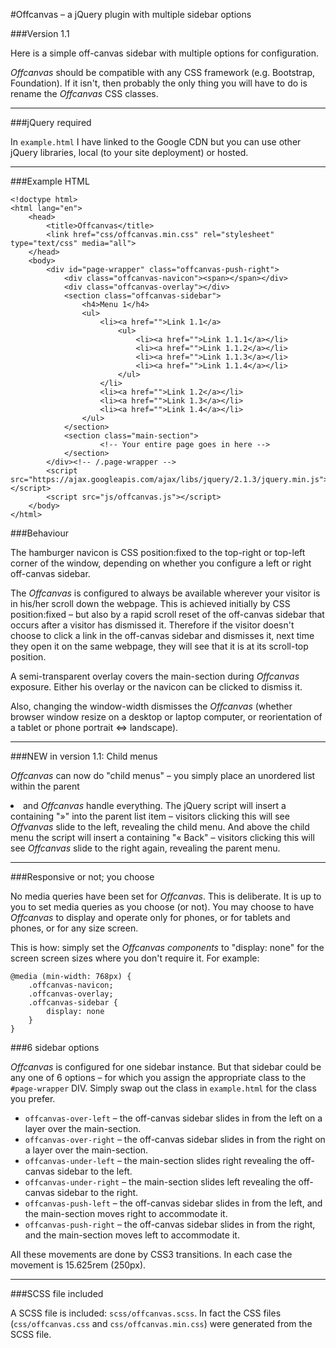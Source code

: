 #Offcanvas – a jQuery plugin with multiple sidebar options

###Version 1.1

Here is a simple off-canvas sidebar with multiple options for configuration.

_Offcanvas_ should be compatible with any CSS framework (e.g. Bootstrap, Foundation). If it isn't, then probably the only thing you will have to do is rename the _Offcanvas_ CSS classes.

---

###jQuery required 

In `example.html` I have linked to the Google CDN but you can use other jQuery libraries, local (to your site deployment) or hosted.

---

###Example HTML

```
<!doctype html>
<html lang="en">
    <head>
        <title>Offcanvas</title>
        <link href="css/offcanvas.min.css" rel="stylesheet" type="text/css" media="all">
    </head>
    <body>
        <div id="page-wrapper" class="offcanvas-push-right">
            <div class="offcanvas-navicon"><span></span></div>
            <div class="offcanvas-overlay"></div>
            <section class="offcanvas-sidebar">
                <h4>Menu 1</h4>
                <ul>
                    <li><a href="">Link 1.1</a>
                        <ul>
                            <li><a href="">Link 1.1.1</a></li>
                            <li><a href="">Link 1.1.2</a></li>
                            <li><a href="">Link 1.1.3</a></li>
                            <li><a href="">Link 1.1.4</a></li>
                        </ul>
                    </li>
                    <li><a href="">Link 1.2</a></li>
                    <li><a href="">Link 1.3</a></li>
                    <li><a href="">Link 1.4</a></li>
                </ul>
            </section>
            <section class="main-section">
                    <!-- Your entire page goes in here -->
            </section>
        </div><!-- /.page-wrapper -->
        <script src="https://ajax.googleapis.com/ajax/libs/jquery/2.1.3/jquery.min.js"></script>
        <script src="js/offcanvas.js"></script>
    </body>
</html>	
```

###Behaviour

The hamburger navicon is CSS position:fixed to the top-right or top-left corner of the window, depending on whether you configure a left or right off-canvas sidebar.

The _Offcanvas_ is configured to always be available wherever your visitor is in his/her scroll down the webpage. This is achieved initially by CSS position:fixed – but also by a rapid scroll reset of the off-canvas sidebar that occurs after a visitor has dismissed it. Therefore if the visitor doesn't choose to click a link in the off-canvas sidebar and dismisses it, next time they open it on the same webpage, they will see that it is at its scroll-top position.

A semi-transparent overlay covers the main-section during _Offcanvas_ exposure. Either his overlay or the navicon can be clicked to dismiss it.

Also, changing the window-width dismisses the _Offcanvas_ (whether browser window resize on a desktop or laptop computer, or reorientation of a tablet or phone portrait <=> landscape).

---

###NEW in version 1.1: Child menus

_Offcanvas_ can now do "child menus" – you simply place an unordered list within the parent <li> and _Offcanvas_ handle everything. The jQuery script will insert a <span> containing "»" into the parent list item – visitors clicking this will see _Offvanvas_ slide to the left, revealing the child menu. And above the child menu the script will insert a <span> containing "« Back" – visitors clicking this will see _Offcanvas_ slide to the right again, revealing the parent menu.

---

###Responsive or not; you choose

No media queries have been set for _Offcanvas_. This is deliberate. It is up to you to set media queries as you choose (or not). You may choose to have _Offcanvas_ to display and operate only for phones, or for tablets and phones, or for any size screen.

This is how: simply set the _Offcanvas components_ to "display: none" for the screen screen sizes where you don't require it. For example:

```
@media (min-width: 768px) {
    .offcanvas-navicon;
    .offcanvas-overlay;
    .offcanvas-sidebar {
        display: none
    }
}
```

###6 sidebar options

_Offcanvas_ is configured for one sidebar instance. But that sidebar could be any one of 6 options – for which you assign the appropriate class to the `#page-wrapper` DIV. Simply swap out the class in `example.html` for the class you prefer.

* `offcanvas-over-left` – the off-canvas sidebar slides in from the left on a layer over the main-section.
* `offcanvas-over-right` – the off-canvas sidebar slides in from the right on a layer over the main-section.
* `offcanvas-under-left` – the main-section slides right revealing the off-canvas sidebar to the left.
* `offcanvas-under-right` – the main-section slides left revealing the off-canvas sidebar to the right.
* `offcanvas-push-left` – the off-canvas sidebar slides in from the left, and the main-section moves right to accommodate it.
* `offcanvas-push-right` – the off-canvas sidebar slides in from the right, and the main-section moves left to accommodate it.

All these movements are done by CSS3 transitions. In each case the movement is 15.625rem (250px).

---

###SCSS file included

A SCSS file is included: `scss/offcanvas.scss`. In fact the CSS files (`css/offcanvas.css` and `css/offcanvas.min.css`) were generated from the SCSS file.
